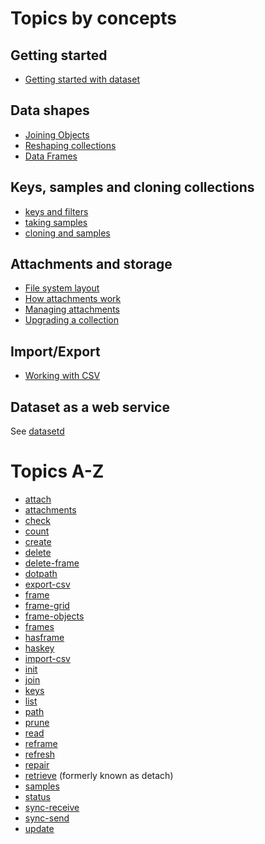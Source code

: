 
Topics by concepts
==================

Getting started
---------------

- [Getting started with dataset](../how-to/getting-started-with-dataset.html)

Data shapes
-----------

- [Joining Objects](../how-to/joining-objects.html)
- [Reshaping collections](../how-to/reshape-json-collections.html)
- [Data Frames](../how-to/collections-and-data-frames.html)

Keys, samples and cloning collections
-------------------------------------

- [keys and filters](../how-to/filtering-keys.html)
- [taking samples](../how-to/taking-samples.html)
- [cloning and samples](../how-to/cloning-and-samples.html)

Attachments and storage
-----------------------

- [File system layout](../how-to/file-system-layout.html)
- [How attachments work](../how-to/how-attachments-work.html)
- [Managing attachments](../how-to/managing-attachments.html)
- [Upgrading a collection](../how-to/upgrading-a-collection.html)

Import/Export
-------------

- [Working with CSV](../how-to/working-with-csv.html)

Dataset as a web service
------------------------

See [datasetd](datasetd.html)

Topics A-Z
==========

- [attach](attach.html)
- [attachments](attachments.html)
- [check](check.html)
- [count](count.html)
- [create](create.html)
- [delete](delete.html)
- [delete-frame](delete-frame.html)
- [dotpath](dotpath.html)
- [export-csv](export-csv.html)
- [frame](frame.html)
- [frame-grid](frame-grid.html)
- [frame-objects](frame-objects.html)
- [frames](frames.html)
- [hasframe](hasframe.html)
- [haskey](haskey.html)
- [import-csv](import-csv.html)
- [init](init.html)
- [join](join.html)
- [keys](keys.html)
- [list](list.html)
- [path](path.html)
- [prune](prune.html)
- [read](read.html)
- [reframe](reframe.html)
- [refresh](refresh.html)
- [repair](repair.html)
- [retrieve](retrieve.html) (formerly known as detach)
- [samples](../how-to/samples.html)
- [status](status.html)
- [sync-receive](sync-receive.html)
- [sync-send](sync-send.html)
- [update](update.html)

